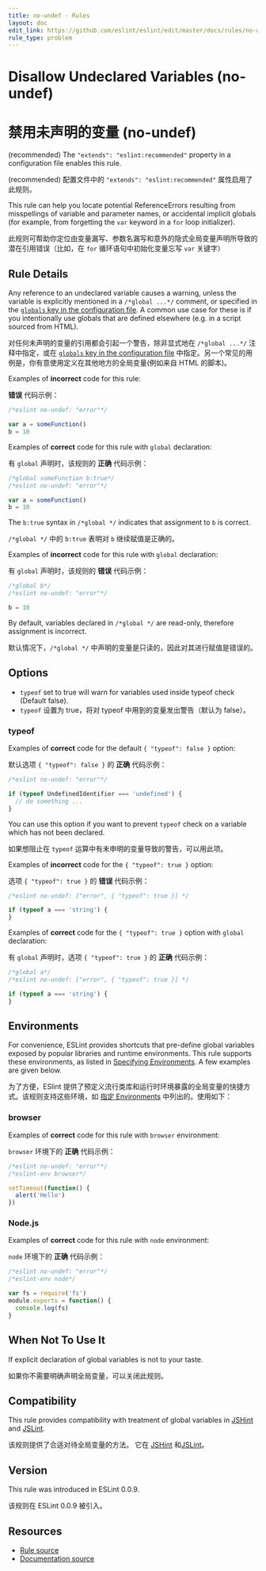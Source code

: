 ```yaml
---
title: no-undef - Rules
layout: doc
edit_link: https://github.com/eslint/eslint/edit/master/docs/rules/no-undef.md
rule_type: problem
---
```


<!-- Note: No pull requests accepted for this file. See README.md in the root directory for details. -->

# Disallow Undeclared Variables (no-undef)

# 禁用未声明的变量 (no-undef)

(recommended) The `"extends": "eslint:recommended"` property in a configuration file enables this rule.

(recommended) 配置文件中的 `"extends": "eslint:recommended"` 属性启用了此规则。

This rule can help you locate potential ReferenceErrors resulting from misspellings of variable and parameter names, or accidental implicit globals (for example, from forgetting the `var` keyword in a `for` loop initializer).

此规则可帮助你定位由变量漏写、参数名漏写和意外的隐式全局变量声明所导致的潜在引用错误（比如，在 `for` 循环语句中初始化变量忘写 `var` 关键字）

## Rule Details

Any reference to an undeclared variable causes a warning, unless the variable is explicitly mentioned in a `/*global ...*/` comment, or specified in the [`globals` key in the configuration file](https://eslint.org/docs/user-guide/configuring#specifying-globals). A common use case for these is if you intentionally use globals that are defined elsewhere (e.g. in a script sourced from HTML).

对任何未声明的变量的引用都会引起一个警告，除非显式地在 `/*global ...*/` 注释中指定，或在 [`globals` key in the configuration file](https://eslint.org/docs/user-guide/configuring#specifying-globals) 中指定。另一个常见的用例是，你有意使用定义在其他地方的全局变量(例如来自 HTML 的脚本)。

Examples of **incorrect** code for this rule:

**错误** 代码示例：

```js
/*eslint no-undef: "error"*/

var a = someFunction()
b = 10
```

Examples of **correct** code for this rule with `global` declaration:

有 `global` 声明时，该规则的 **正确** 代码示例：

```js
/*global someFunction b:true*/
/*eslint no-undef: "error"*/

var a = someFunction()
b = 10
```

The `b:true` syntax in `/*global */` indicates that assignment to `b` is correct.

`/*global */` 中的 `b:true` 表明对 `b` 继续赋值是正确的。

Examples of **incorrect** code for this rule with `global` declaration:

有 `global` 声明时，该规则的 **错误** 代码示例：

```js
/*global b*/
/*eslint no-undef: "error"*/

b = 10
```

By default, variables declared in `/*global */` are read-only, therefore assignment is incorrect.

默认情况下，`/*global */` 中声明的变量是只读的，因此对其进行赋值是错误的。

## Options

- `typeof` set to true will warn for variables used inside typeof check (Default false).
- `typeof` 设置为 true，将对 typeof 中用到的变量发出警告（默认为 false）。

### typeof

Examples of **correct** code for the default `{ "typeof": false }` option:

默认选项 `{ "typeof": false }` 的 **正确** 代码示例：

```js
/*eslint no-undef: "error"*/

if (typeof UndefinedIdentifier === 'undefined') {
  // do something ...
}
```

You can use this option if you want to prevent `typeof` check on a variable which has not been declared.

如果想阻止在 `typeof` 运算中有未申明的变量导致的警告，可以用此项。

Examples of **incorrect** code for the `{ "typeof": true }` option:

选项 `{ "typeof": true }` 的 **错误** 代码示例：

```js
/*eslint no-undef: ["error", { "typeof": true }] */

if (typeof a === 'string') {
}
```

Examples of **correct** code for the `{ "typeof": true }` option with `global` declaration:

有 `global` 声明时，选项 `{ "typeof": true }` 的 **正确** 代码示例：

```js
/*global a*/
/*eslint no-undef: ["error", { "typeof": true }] */

if (typeof a === 'string') {
}
```

## Environments

For convenience, ESLint provides shortcuts that pre-define global variables exposed by popular libraries and runtime environments. This rule supports these environments, as listed in [Specifying Environments](../user-guide/configuring#specifying-environments). A few examples are given below.

为了方便，ESlint 提供了预定义流行类库和运行时环境暴露的全局变量的快捷方式。该规则支持这些环境，如 [指定 Environments](../user-guide/configuring#specifying-environments) 中列出的。使用如下：

### browser

Examples of **correct** code for this rule with `browser` environment:

`browser` 环境下的 **正确** 代码示例：

```js
/*eslint no-undef: "error"*/
/*eslint-env browser*/

setTimeout(function() {
  alert('Hello')
})
```

### Node.js

Examples of **correct** code for this rule with `node` environment:

`node` 环境下的 **正确** 代码示例：

```js
/*eslint no-undef: "error"*/
/*eslint-env node*/

var fs = require('fs')
module.exports = function() {
  console.log(fs)
}
```

## When Not To Use It

If explicit declaration of global variables is not to your taste.

如果你不需要明确声明全局变量，可以关闭此规则。

## Compatibility

This rule provides compatibility with treatment of global variables in [JSHint](http://jshint.com/) and [JSLint](http://www.jslint.com).

该规则提供了合适对待全局变量的方法。 它在 [JSHint](http://www.jshint.com) 和[JSLint](http://www.jslint.com)。

## Version

This rule was introduced in ESLint 0.0.9.

该规则在 ESLint 0.0.9 被引入。

## Resources

- [Rule source](https://github.com/eslint/eslint/tree/master/lib/rules/no-undef.js)
- [Documentation source](https://github.com/eslint/eslint/tree/master/docs/rules/no-undef.md)
